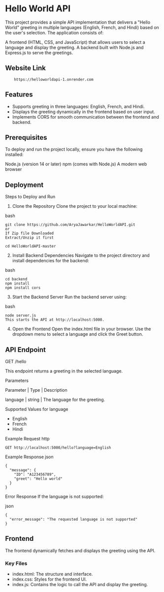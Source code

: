 
# Hello World API

This project provides a simple API implementation that delivers a "Hello World" greeting in multiple languages (English, French, and Hindi) based on the user's selection. The application consists of:

A frontend (HTML, CSS, and JavaScript) that allows users to select a language and display the greeting.
A backend built with Node.js and Express.js to serve the greetings.

## Website Link
```
    https://helloworldapi-1.onrender.com
```
## Features

- Supports greeting in three languages: English, French, and Hindi.
- Displays the greeting dynamically in the frontend based on user input.
- Implements CORS for smooth communication between the frontend and backend.


## Prerequisites

To deploy and run the project locally, ensure you have the following installed:

Node.js (version 14 or later)
npm (comes with Node.js)
A modern web browser
    
## Deployment

Steps to Deploy and Run
1. Clone the Repository
Clone the project to your local machine:

bash
```
git clone https://github.com/AryaJawarkar/HelloWorldAPI.git
or
If Zip file Downloaded 
Extract/Unzip it first

cd HelloWorldAPI-master
```

2. Install Backend Dependencies
Navigate to the project directory and install dependencies for the backend:

bash
```
cd backend 
npm install
npm install cors
```

3. Start the Backend Server
Run the backend server using:

bash
```
node server.js
This starts the API at http://localhost:5000.
```

4. Open the Frontend
Open the index.html file in your browser.
Use the dropdown menu to select a language and click the Greet button.



## API Endpoint

GET /hello

This endpoint returns a greeting in the selected language.

Parameters

Parameter	| Type	| Description

language	| string	| The language for the greeting.

Supported Values for language
- English
- French
- Hindi

Example Request
http
```
GET http://localhost:5000/hello?language=English
```
Example Response
json
```
{
  "message": {
    "ID": "A123456789",
    "greet": "Hello world"
  }
}
```
Error Response
If the language is not supported:

json
```
{
  "error_message": "The requested language is not supported"
}
```


## Frontend

The frontend dynamically fetches and displays the greeting using the API.

###  Key Files
- index.html: The structure and interface.
- index.css: Styles for the frontend UI.
- index.js: Contains the logic to call the API and display the greeting.

